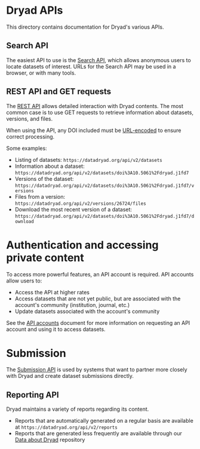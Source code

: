 Dryad APIs
============

This directory contains documentation for Dryad's various APIs.

Search API
---------------

The easiest API to use is the [Search API](search.md), which allows anonymous
users to locate datasets of interest. URLs for the Search API may be used in a
browser, or with many tools.

REST API and GET requests
-------------------------

The [REST API](https://datadryad.org/stash/api) allows detailed interaction
with Dryad contents. The most common case is to use GET requests to retrieve
information about datasets, versions, and files.

When using the API, any DOI included must be
[URL-encoded](https://www.w3schools.com/tags/ref_urlencode.ASP) to ensure correct processing.

Some examples:
- Listing of datasets: `https://datadryad.org/api/v2/datasets`
- Information about a dataset: `https://datadryad.org/api/v2/datasets/doi%3A10.5061%2Fdryad.j1fd7`
- Versions of the dataset: `https://datadryad.org/api/v2/datasets/doi%3A10.5061%2Fdryad.j1fd7/versions`
- Files from a version: `https://datadryad.org/api/v2/versions/26724/files`
- Download the most recent version of a dataset: `https://datadryad.org/api/v2/datasets/doi%3A10.5061%2Fdryad.j1fd7/download`

# Authentication and accessing private content

To access more powerful features, an API account is required. API accounts allow users to:
- Access the API at higher rates
- Access datasets that are not yet public, but are associated with the account's community (institution, journal, etc.)
- Update datasets associated with the account's community

See the [API accounts](api_accounts.md) document for more information on requesting an API account and using it to access datasets.

# Submission

The [Submission API](submission.md) is used by systems that want to partner
more closely with Dryad and create dataset submissions directly.


Reporting API
-------------

Dryad maintains a variety of reports regarding its content.

- Reports that are automatically generated on a regular basis are available at `https://datadryad.org/api/v2/reports`
- Reports that are generated less frequently are available through our [Data about Dryad](https://github.com/datadryad/dryad-data/) repository

